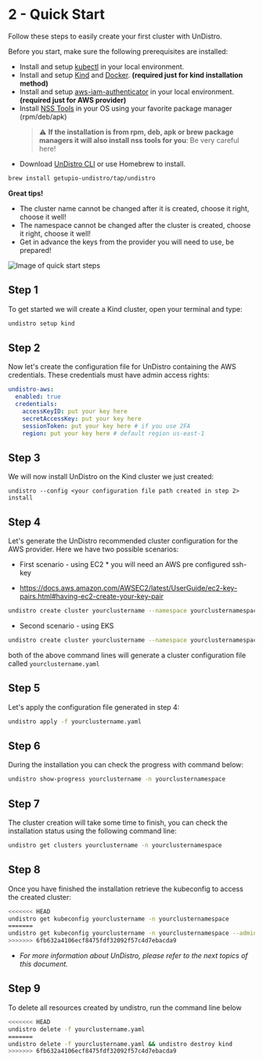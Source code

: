 # 2 - Quick Start

Follow these steps to easily create your first cluster with UnDistro.

Before you start, make sure the following prerequisites are installed:

- Install and setup [kubectl](https://kubernetes.io/docs/tasks/tools/install-kubectl/) in your local environment.
- Install and setup [Kind](https://kind.sigs.k8s.io/docs/user/quick-start/#installation) and [Docker](https://www.docker.com/get-started). **(required just for kind installation method)**
- Install and setup [aws-iam-authenticator](https://docs.aws.amazon.com/eks/latest/userguide/install-aws-iam-authenticator.html) in your local environment. **(required just for AWS provider)**
- Install [NSS Tools](https://developer.mozilla.org/en-US/docs/Mozilla/Projects/NSS/tools) in your OS using your favorite package manager (rpm/deb/apk)
  > :warning: **If the installation is from rpm, deb, apk or brew package managers it will also install nss tools for you**: Be very careful here!
- Download [UnDistro CLI](https://github.com/getupio-undistro/undistro/releases) or use Homebrew to install.

```bash
brew install getupio-undistro/tap/undistro
```

**Great tips!**

- The cluster name cannot be changed after it is created, choose it right, choose it well!
- The namespace cannot be changed after the cluster is created, choose it right, choose it well!
- Get in advance the keys from the provider you will need to use, be prepared!

![Image of quick start steps](https://raw.githubusercontent.com/getupio-undistro/undistro/main/website/src/assets/images/quick-start.jpg)

## Step 1

To get started we will create a Kind cluster, open your terminal and type:

```bash
undistro setup kind
```

## Step 2

Now let's create the configuration file for UnDistro containing the AWS credentials. These credentials must have admin access rights:

```yaml
undistro-aws:
  enabled: true
  credentials:
    accessKeyID: put your key here
    secretAccessKey: put your key here
    sessionToken: put your key here # if you use 2FA
    region: put your key here # default region us-east-1
```

## Step 3

We will now install UnDistro on the Kind cluster we just created:

```console
undistro --config <your configuration file path created in step 2> install
```

## Step 4

Let's generate the UnDistro recommended cluster configuration for the AWS provider. Here we have two possible scenarios:

- First scenario - using EC2 \* you will need an AWS pre configured ssh-key

* https://docs.aws.amazon.com/AWSEC2/latest/UserGuide/ec2-key-pairs.html#having-ec2-create-your-key-pair

```bash
undistro create cluster yourclustername --namespace yourclusternamespace --infra aws --flavor ec2 --ssh-key-name yoursshkeyname --generate-file
```

- Second scenario - using EKS

```bash
undistro create cluster yourclustername --namespace yourclusternamespace --infra aws --flavor eks --generate-file
```

both of the above command lines will generate a cluster configuration file called `yourclustername.yaml`

## Step 5

Let's apply the configuration file generated in step 4:

```bash
undistro apply -f yourclustername.yaml
```

## Step 6

During the installation you can check the progress with command below:

```bash
undistro show-progress yourclustername -n yourclusternamespace
```

## Step 7

The cluster creation will take some time to finish, you can check the installation status using the following command line:

```bash
undistro get clusters yourclustername -n yourclusternamespace
```

## Step 8

Once you have finished the installation retrieve the kubeconfig to access the created cluster:

```bash
<<<<<<< HEAD
undistro get kubeconfig yourclustername -n yourclusternamespace
=======
undistro get kubeconfig yourclustername -n yourclusternamespace --admin
>>>>>>> 6fb632a4106ecf8475fdf32092f57c4d7ebacda9
```

- _For more information about UnDistro, please refer to the next topics of this document._

## Step 9

To delete all resources created by undistro, run the command line below

```bash
<<<<<<< HEAD
undistro delete -f yourclustername.yaml
=======
undistro delete -f yourclustername.yaml && undistro destroy kind
>>>>>>> 6fb632a4106ecf8475fdf32092f57c4d7ebacda9
```